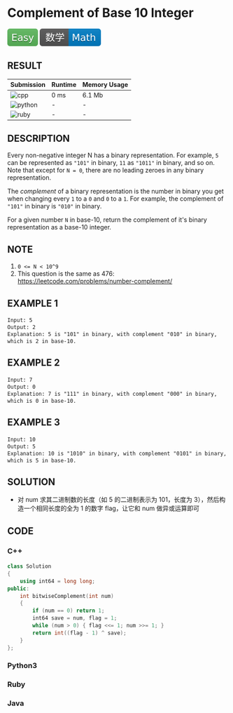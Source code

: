 # Complement of Base 10 Integer

![Easy](../../materials/-Easy-5cb85c.svg) ![Math](../../materials/数学-Math-007ec6.svg)

## RESULT

| Submission                                                         | Runtime | Memory Usage |
| ------------------------------------------------------------------ | ------- | ------------ |
| ![cpp](https://img.shields.io/badge/leetcode1009-cpp-f34b7d.svg)   | 0 ms    | 6.1 Mb       |
| ![python](https://img.shields.io/badge/leetcode1009-py-3572A5.svg) | -       | -            |
| ![ruby](https://img.shields.io/badge/leetcode1009-rb-701516.svg)   | -       | -            |

## DESCRIPTION

Every non-negative integer N has a binary representation.  For example, `5` can be represented as `"101"` in binary, `11` as `"1011"` in binary, and so on.  Note that except for `N = 0`, there are no leading zeroes in any binary representation.

The *complement* of a binary representation is the number in binary you get when changing every `1` to a `0` and `0` to a `1`.  For example, the complement of `"101"` in binary is `"010"` in binary.

For a given number `N` in base-10, return the complement of it's binary representation as a base-10 integer.

## NOTE

1. `0 <= N < 10^9`
2. This question is the same as 476: <https://leetcode.com/problems/number-complement/>

## EXAMPLE 1

```plain
Input: 5
Output: 2
Explanation: 5 is "101" in binary, with complement "010" in binary, which is 2 in base-10.
```

## EXAMPLE 2

```plain
Input: 7
Output: 0
Explanation: 7 is "111" in binary, with complement "000" in binary, which is 0 in base-10.
```

## EXAMPLE 3

```plain
Input: 10
Output: 5
Explanation: 10 is "1010" in binary, with complement "0101" in binary, which is 5 in base-10.
```

## SOLUTION

* 对 num 求其二进制数的长度（如 5 的二进制表示为 101，长度为 3），然后构造一个相同长度的全为 1 的数字 flag，让它和 num 做异或运算即可

## CODE

### C++

```cpp
class Solution
{
    using int64 = long long;
public:
    int bitwiseComplement(int num)
    {
        if (num == 0) return 1;
        int64 save = num, flag = 1;
        while (num > 0) { flag <<= 1; num >>= 1; }
        return int((flag - 1) ^ save);
    }
};
```

### Python3

### Ruby

### Java
